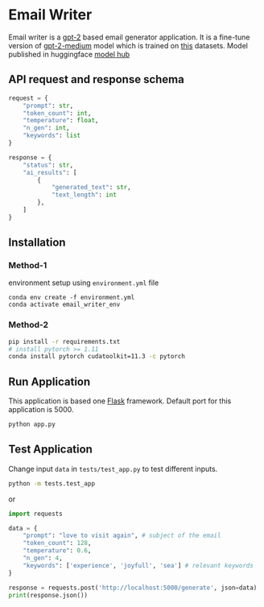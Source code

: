 # Email Writer
Email writer is a [gpt-2](https://github.com/openai/gpt-2) based email generator application. It is a fine-tune version of [gpt-2-medium](https://huggingface.co/gpt2-medium) model which is trained on [this](https://www.kaggle.com/datasets/mikeschmidtavemac/emailblog) datasets. Model published in huggingface [model hub](https://huggingface.co/sagorsarker/emailgenerator)

## API request and response schema
```py
request = {
    "prompt": str,
    "token_count": int,
    "temperature": float,
    "n_gen": int,
    "keywords": list
}

response = {
    "status": str,
    "ai_results": [
        {
            "generated_text": str,
            "text_length": int
        },
    ]
}
```

## Installation
### Method-1
environment setup using `environment.yml` file
```
conda env create -f environment.yml
conda activate email_writer_env
```
### Method-2
```bash
pip install -r requirements.txt
# install pytorch >= 1.11
conda install pytorch cudatoolkit=11.3 -c pytorch
```

## Run Application
This application is based one [Flask](https://flask.palletsprojects.com/en/2.1.x/) framework.
Default port for this application is 5000.

```bash
python app.py
```

## Test Application
Change input `data` in `tests/test_app.py` to test different inputs.

```bash
python -m tests.test_app
```
or 

```py
import requests

data = {
    "prompt": "love to visit again", # subject of the email
    "token_count": 128,
    "temperature": 0.6,
    "n_gen": 4,
    "keywords": ['experience', 'joyfull', 'sea'] # relevant keywords
}

response = requests.post('http://localhost:5000/generate', json=data)
print(response.json())

```